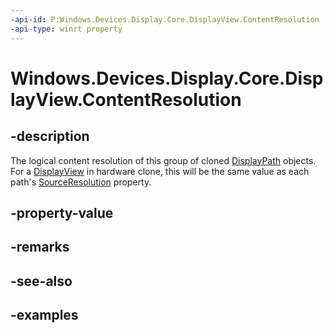 ```yaml
---
-api-id: P:Windows.Devices.Display.Core.DisplayView.ContentResolution
-api-type: winrt property
---
```


<!-- Property syntax.
public IReference<SizeInt32> ContentResolution { get;  set; }
-->

# Windows.Devices.Display.Core.DisplayView.ContentResolution

## -description
The logical content resolution of this group of cloned [DisplayPath](displaypath.md) objects. For a [DisplayView](displayview.md) in hardware clone, this will be the same value as each path's [SourceResolution](displaypath_sourceresolution.md) property.

## -property-value

## -remarks

## -see-also

## -examples
